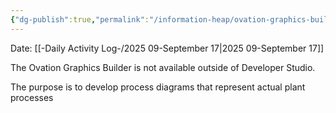 ```yaml
---
{"dg-publish":true,"permalink":"/information-heap/ovation-graphics-builder-notes-from-ovman-90/","noteIcon":"","created":"2025-09-17T07:38:12.244-05:00"}
---
```


Date: [[-Daily Activity Log-/2025 09-September 17\|2025 09-September 17]]

The Ovation Graphics Builder is not available outside of Developer Studio.

The purpose is to develop process diagrams that represent actual plant processes

